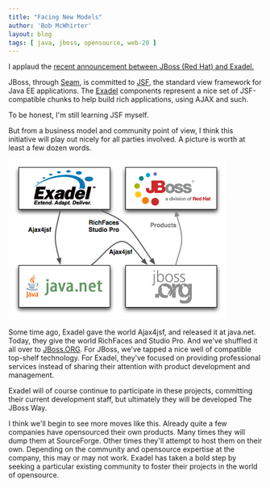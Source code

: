 ```yaml
---
title: "Facing New Models"
author: 'Bob McWhirter'
layout: blog
tags: [ java, jboss, opensource, web-20 ]
---
```

I applaud the <a title="Exadel + Red Hat" href="http://www.jboss.com/partners/exadel">recent announcement between JBoss (Red Hat) and Exadel.</a>

JBoss, through <a title="JBoss Seam" href="http://labs.jboss.com/portal/jbossseam/">Seam</a>, is committed to <a title="JavaServer Faces" href="http://java.sun.com/javaee/javaserverfaces/">JSF</a>, the standard view framework for Java EE applications.  The <a title="Exadel" href="http://exadel.com/web/portal/home">Exadel</a> components represent a nice set of JSF-compatible chunks to help build rich applications, using AJAX and such.

To be honest, I'm still learning JSF myself.

But from a business model and community point of view, I think this initiative will play out nicely for all parties involved.  A picture is worth at least a few dozen words.

<img id="image186" alt="concord.png" src="/blog/assets/concord.png"/>

Some time ago, Exadel gave the world Ajax4jsf, and released it at java.net.  Today, they give the world RichFaces and Studio Pro.  And we've shuffled it all over to <a title="JBoss.ORG" href="http://jboss.org/">JBoss.ORG</a>.  For JBoss, we've tapped a nice well of compatible top-shelf technology.  For Exadel, they've focused on providing  professional services instead of sharing their attention with product development and management.

Exadel will of course continue to participate in these projects, committing their current development staff, but ultimately they will be developed The JBoss Way.

I think we'll begin to see more moves like this.  Already quite a few companies have opensourced their own products.  Many times they will dump them at SourceForge.  Other times they'll attempt to host them on their own.  Depending on the community and opensource expertise at the company, this may or may not work.  Exadel has taken a bold step by seeking a particular existing community to foster their projects in the world of opensource.
